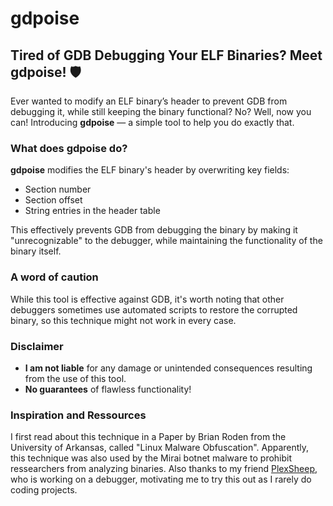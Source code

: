 # gdpoise

## Tired of GDB Debugging Your ELF Binaries? Meet **gdpoise**! 🛡️

Ever wanted to modify an ELF binary’s header to prevent GDB from debugging it, while still keeping the binary functional? No? Well, now you can! Introducing **gdpoise** — a simple tool to help you do exactly that.

### What does **gdpoise** do?

**gdpoise** modifies the ELF binary's header by overwriting key fields:  
- Section number  
- Section offset  
- String entries in the header table  

This effectively prevents GDB from debugging the binary by making it "unrecognizable" to the debugger, while maintaining the functionality of the binary itself. 

### A word of caution

While this tool is effective against GDB, it's worth noting that other debuggers sometimes use automated scripts to restore the corrupted binary, so this technique might not work in every case.

### Disclaimer

- **I am not liable** for any damage or unintended consequences resulting from the use of this tool.
- **No guarantees** of flawless functionality!

### Inspiration and Ressources

I first read about this technique in a Paper by Brian Roden from the University of Arkansas, called "Linux Malware Obfuscation". Apparently,
this technique was also used by the Mirai botnet malware to prohibit ressearchers from analyzing binaries. Also thanks to my friend [PlexSheep](https://github.com/PlexSheep), who is working on a debugger, motivating me to try this out as I rarely do coding projects.
